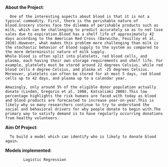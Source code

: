 **About the Project**:

      One of the interesting aspects about blood is that it is not a typical commodity. First, there is the perishable nature of blood.Grocery stores face the dilemma of perishable products such as milk, which can be challenging to predict accurately so as to not lose sales due to expiration.Blood has a shelf life of approximately 42 days according to the American Red Cross (Darwiche, Feuilloy et al. 2010).However, what makes this problem more challenging than milk is the stochastic behavior of blood supply to the system as compared to the more deterministic nature of milk supply.
    Whole blood is often split into platelets, red blood cells, and plasma, each having their own storage requirements and shelf life. For example, platelets must be stored around 22 degrees Celsius, while red blood cells 4 degree Celsius, and plasma at -25 degrees Celsius. Moreover, platelets can often be stored for at most 5 days, red blood cells up to 42 days, and plasma up to a calendar year.

    Amazingly, only around 5% of the eligible donor population actually donate (Linden, Gregorio et al. 1988, Katsaliaki 2008).This low percentage highlights the risk humans are faced with today as blood and blood products are forecasted to increase year-on-year.This is likely why so many researchers continue to try to understand the social and behavioral drivers for why people donate to begin with.The primary way to satisfy demand is to have regularly occurring donations from healthy volunteers.

**Aim Of Project**:

      To build a model which can identify who is likely to donate blood again.

**Models implemented**:

            Logistic Regression
